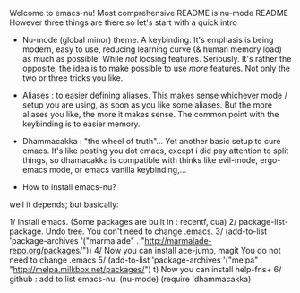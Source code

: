 Welcome to emacs-nu!
Most comprehensive README is nu-mode README
However three things are there so let's start
with a quick intro


- Nu-mode (global minor) theme. A keybinding.
  It's emphasis is being modern, easy to use,
  reducing learning curve (& human memory load)
  as much as possible.
  While _not_ loosing features. Seriously. It's
  rather the opposite, the idea is to make
  possible to use _more_ features. Not only
  the two or three tricks you like.


- Aliases : to easier defining aliases.
  This makes sense whichever mode / setup you are
  using, as soon as you like some aliases.
  But the more aliases you like, the more it makes
  sense. The common point with the keybinding is to easier
  memory.


- Dhammacakka : "the wheel of truth"...
  Yet another basic setup to cure emacs.
  It's like posting you dot emacs, except i did pay
  attention to split things, so dhamacakka is compatible
  with thinks like evil-mode, ergo-emacs mode, or emacs
  vanilla keybinding,...


* How to install emacs-nu?


well it depends; but basically:

1/ Install emacs. (Some packages are built in : recentf, cua)
2/ package-list-package. Undo tree. You don't need to change .emacs.
3/ (add-to-list 'package-archives '("marmalade" . "http://marmalade-repo.org/packages/"))
4/ Now you can install ace-jump, magit
   You do not need to change .emacs
5/ (add-to-list 'package-archives
             '("melpa" . "http://melpa.milkbox.net/packages/") t)
   Now you can install help-fns+
6/ github : add to list emacs-nu.
   (nu-mode)
   (require 'dhammacakka)
   
